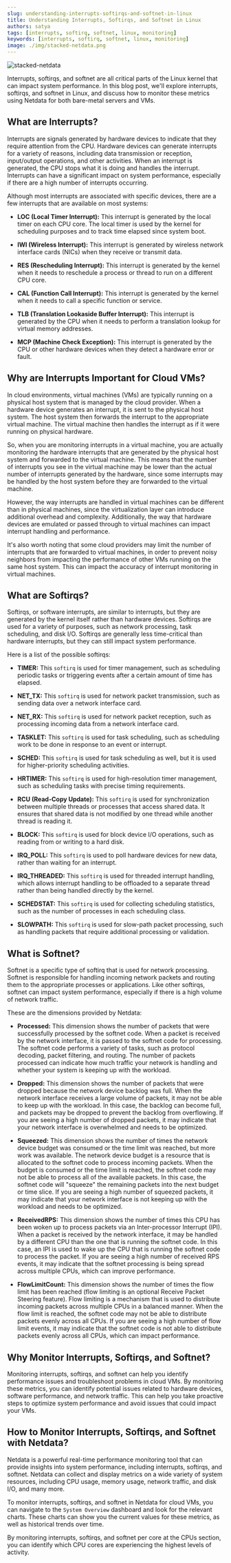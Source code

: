```yaml
---
slug: understanding-interrupts-softirqs-and-softnet-in-linux
title: Understanding Interrupts, Softirqs, and Softnet in Linux
authors: satya
tags: [interrupts, softirq, softnet, linux, monitoring]
keywords: [interrupts, softirq, softnet, linux, monitoring]
image: ./img/stacked-netdata.png
---
```


![stacked-netdata](./img/stacked-netdata.png)

Interrupts, softirqs, and softnet are all critical parts of the Linux kernel that can impact system performance. In this blog post, we'll explore interrupts, softirqs, and softnet in Linux, and discuss how to monitor these metrics using Netdata for both bare-metal servers and VMs.

<!-- truncate -->

## What are Interrupts?

Interrupts are signals generated by hardware devices to indicate that they require attention from the CPU. Hardware devices can generate interrupts for a variety of reasons, including data transmission or reception, input/output operations, and other activities. When an interrupt is generated, the CPU stops what it is doing and handles the interrupt. Interrupts can have a significant impact on system performance, especially if there are a high number of interrupts occurring.

Although most interrupts are associated with specific devices, there are a few interrupts that are available on most systems:

- **LOC (Local Timer Interrupt):** This interrupt is generated by the local timer on each CPU core. The local timer is used by the kernel for scheduling purposes and to track time elapsed since system boot.

- **IWI (Wireless Interrupt):** This interrupt is generated by wireless network interface cards (NICs) when they receive or transmit data.

- **RES (Rescheduling Interrupt):** This interrupt is generated by the kernel when it needs to reschedule a process or thread to run on a different CPU core.

- **CAL (Function Call Interrupt):** This interrupt is generated by the kernel when it needs to call a specific function or service.

- **TLB (Translation Lookaside Buffer Interrupt):** This interrupt is generated by the CPU when it needs to perform a translation lookup for virtual memory addresses.

- **MCP (Machine Check Exception):** This interrupt is generated by the CPU or other hardware devices when they detect a hardware error or fault.



## Why are Interrupts Important for Cloud VMs?

In cloud environments, virtual machines (VMs) are typically running on a physical host system that is managed by the cloud provider. When a hardware device generates an interrupt, it is sent to the physical host system. The host system then forwards the interrupt to the appropriate virtual machine. The virtual machine then handles the interrupt as if it were running on physical hardware.

So, when you are monitoring interrupts in a virtual machine, you are actually monitoring the hardware interrupts that are generated by the physical host system and forwarded to the virtual machine. This means that the number of interrupts you see in the virtual machine may be lower than the actual number of interrupts generated by the hardware, since some interrupts may be handled by the host system before they are forwarded to the virtual machine.

However, the way interrupts are handled in virtual machines can be different than in physical machines, since the virtualization layer can introduce additional overhead and complexity. Additionally, the way that hardware devices are emulated or passed through to virtual machines can impact interrupt handling and performance.

It's also worth noting that some cloud providers may limit the number of interrupts that are forwarded to virtual machines, in order to prevent noisy neighbors from impacting the performance of other VMs running on the same host system. This can impact the accuracy of interrupt monitoring in virtual machines.

## What are Softirqs?

Softirqs, or software interrupts, are similar to interrupts, but they are generated by the kernel itself rather than hardware devices. Softirqs are used for a variety of purposes, such as network processing, task scheduling, and disk I/O. Softirqs are generally less time-critical than hardware interrupts, but they can still impact system performance.

Here is a list of the possible softirqs:

- **TIMER:** This `softirq` is used for timer management, such as scheduling periodic tasks or triggering events after a certain amount of time has elapsed.

- **NET_TX:** This `softirq` is used for network packet transmission, such as sending data over a network interface card.

- **NET_RX:** This `softirq` is used for network packet reception, such as processing incoming data from a network interface card.

- **TASKLET:** This `softirq` is used for task scheduling, such as scheduling work to be done in response to an event or interrupt.

- **SCHED:** This `softirq` is used for task scheduling as well, but it is used for higher-priority scheduling activities.

- **HRTIMER:** This `softirq` is used for high-resolution timer management, such as scheduling tasks with precise timing requirements.

- **RCU (Read-Copy Update):** This `softirq` is used for synchronization between multiple threads or processes that access shared data. It ensures that shared data is not modified by one thread while another thread is reading it.

- **BLOCK:** This `softirq` is used for block device I/O operations, such as reading from or writing to a hard disk.

- **IRQ_POLL:** This `softirq` is used to poll hardware devices for new data, rather than waiting for an interrupt.

- **IRQ_THREADED:** This `softirq` is used for threaded interrupt handling, which allows interrupt handling to be offloaded to a separate thread rather than being handled directly by the kernel.

- **SCHEDSTAT:** This `softirq` is used for collecting scheduling statistics, such as the number of processes in each scheduling class.

- **SLOWPATH:** This `softirq` is used for slow-path packet processing, such as handling packets that require additional processing or validation.


## What is Softnet?

Softnet is a specific type of softirq that is used for network processing. Softnet is responsible for handling incoming network packets and routing them to the appropriate processes or applications. Like other softirqs, softnet can impact system performance, especially if there is a high volume of network traffic.

These are the dimensions provided by Netdata:

- **Processed:** This dimension shows the number of packets that were successfully processed by the softnet code. When a packet is received by the network interface, it is passed to the softnet code for processing. The softnet code performs a variety of tasks, such as protocol decoding, packet filtering, and routing. The number of packets processed can indicate how much traffic your network is handling and whether your system is keeping up with the workload.

- **Dropped:** This dimension shows the number of packets that were dropped because the network device backlog was full. When the network interface receives a large volume of packets, it may not be able to keep up with the workload. In this case, the backlog can become full, and packets may be dropped to prevent the backlog from overflowing. If you are seeing a high number of dropped packets, it may indicate that your network interface is overwhelmed and needs to be optimized.

- **Squeezed:** This dimension shows the number of times the network device budget was consumed or the time limit was reached, but more work was available. The network device budget is a resource that is allocated to the softnet code to process incoming packets. When the budget is consumed or the time limit is reached, the softnet code may not be able to process all of the available packets. In this case, the softnet code will "squeeze" the remaining packets into the next budget or time slice. If you are seeing a high number of squeezed packets, it may indicate that your network interface is not keeping up with the workload and needs to be optimized.

- **ReceivedRPS:** This dimension shows the number of times this CPU has been woken up to process packets via an Inter-processor Interrupt (IPI). When a packet is received by the network interface, it may be handled by a different CPU than the one that is running the softnet code. In this case, an IPI is used to wake up the CPU that is running the softnet code to process the packet. If you are seeing a high number of received RPS events, it may indicate that the softnet processing is being spread across multiple CPUs, which can improve performance.

- **FlowLimitCount:** This dimension shows the number of times the flow limit has been reached (flow limiting is an optional Receive Packet Steering feature). Flow limiting is a mechanism that is used to distribute incoming packets across multiple CPUs in a balanced manner. When the flow limit is reached, the softnet code may not be able to distribute packets evenly across all CPUs. If you are seeing a high number of flow limit events, it may indicate that the softnet code is not able to distribute packets evenly across all CPUs, which can impact performance.

## Why Monitor Interrupts, Softirqs, and Softnet?

Monitoring interrupts, softirqs, and softnet can help you identify performance issues and troubleshoot problems in cloud VMs. By monitoring these metrics, you can identify potential issues related to hardware devices, software performance, and network traffic. This can help you take proactive steps to optimize system performance and avoid issues that could impact your VMs.

## How to Monitor Interrupts, Softirqs, and Softnet with Netdata?

Netdata is a powerful real-time performance monitoring tool that can provide insights into system performance, including interrupts, softirqs, and softnet. Netdata can collect and display metrics on a wide variety of system resources, including CPU usage, memory usage, network traffic, and disk I/O, and many more.

To monitor interrupts, softirqs, and softnet in Netdata for cloud VMs, you can navigate to the `System Overview` dashboard and look for the relevant charts. These charts can show you the current values for these metrics, as well as historical trends over time.

By monitoring interrupts, softirqs, and softnet per core at the CPUs section, you can identify which CPU cores are experiencing the highest levels of activity.

